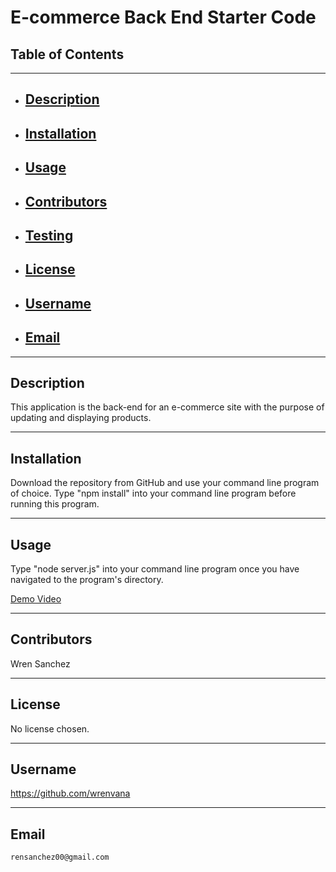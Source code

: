 # E-commerce Back End Starter Code
## Table of Contents
----------------------------------------------------------------
- ## [Description](#Description)
- ## [Installation](#Installation)
- ## [Usage](#usage)
- ## [Contributors](#Contributors)
- ## [Testing](#Testing)
- ## [License](#License)
- ## [Username](#Username)
- ## [Email](#Email)
----------------------------------------------------------------
## Description
This application is the back-end for an e-commerce site with the purpose of updating and displaying products.

----------------------------------------------------------------
## Installation
Download the repository from GitHub and use your command line program of choice. Type "npm install" into your command line program before running this program.

----------------------------------------------------------------
## Usage
Type "node server.js" into your command line program once you have navigated to the program's directory.

[Demo Video](Demo.webm)

----------------------------------------------------------------
## Contributors
Wren Sanchez

----------------------------------------------------------------
## License
No license chosen.

----------------------------------------------------------------
## Username
https://github.com/wrenvana

----------------------------------------------------------------
## Email
    rensanchez00@gmail.com
